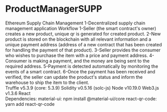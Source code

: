 # ProductManagerSUPP
 Ethereum Supply Chain Management 
 1-Decentralized supply chain management application  Workflow 1-Seller (the smart contract's owner) creates a new product, unique qr is generated for created product. 
 2-New product is stored on the blockchain with all relevant information and a unique payment address (address of a new contract that has been created for handling the payment of that product). 
 3-Seller provides the consumer who wishes to purchase the item with a price and payment address. 
 4-Consumer is making a payment, and the money are being sent to the required address. 
 5-Payment is detected automatically by monitoring the events of a smart contract. 
 6-Once the payment has been received and verified, the seller can update the product's status and inform the warehouse to ship the item to the client.  
 Truffle v5.3.9 (core: 5.3.9) 
 Solidity v0.5.16 (solc-js) 
 Node v10.19.0 
 Web3.js v1.3.6 
 React  
 Dependencies: 
 material-ui: npm install @material-ui/core 
 react-qr-code: yarn add react-qr-code
